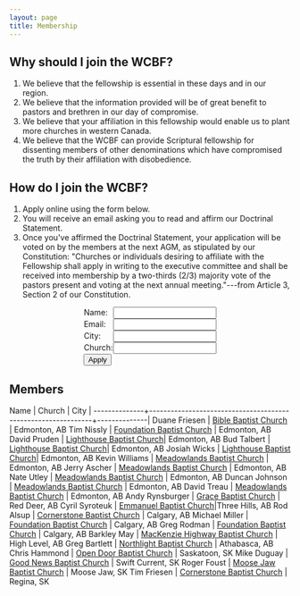 ```yaml
---
layout: page
title: Membership
---
```


Why should I join the WCBF?
---------------------------

1. We believe that the fellowship is essential in these days and in our region.
2. We believe that the information provided will be of great benefit to pastors and brethren in our day of compromise.
3. We believe that your affiliation in this fellowship would enable us to plant more churches in western Canada.
4. We believe that the WCBF can provide Scriptural fellowship for dissenting members of other denominations which have compromised the truth by their affiliation with disobedience.

How do I join the WCBF?
-----------------------

1. Apply online using the form below. 
2. You will receive an email asking you to read and affirm our Doctrinal Statement.
3. Once you've affirmed the Doctrinal Statement, your application will be voted on by the members at the next AGM, as stipulated by our Constitution: "Churches or individuals desiring to affiliate with the Fellowship shall apply in writing to the executive committee and shall be received into membership by a two-thirds (2/3) majority vote of the pastors present and voting at the next annual meeting."---from Article 3, Section 2 of our Constitution.

<!-- <br/> -->

<form accept-charset='UTF-8' action='http://www.formester.com/forms/06b387e7-8edd-493a-8206-143979335bc6/submissions' method='POST'>
    <p><label>Name: </label><input type="text" name="name" required></p>
    <p><label>Email: </label><input type="email" name="email" required></p>
    <p><label>City: </label><input type="text" name="city" required></p>
    <p><label>Church: </label><input type="text" name="church" required></p>
    <input type="submit" value="Apply">
</form> <style> form { display: table; margin: 0 auto; } p { display: table-row; } label { display: table-cell; } input { display: table-cell; } </style>

Members
-------

Name          | Church                                                       | City         |
--------------+--------------------------------------------------------------+--------------|
Duane Friesen | [Bible Baptist Church](http://www.edmontonbiblebaptist.com/) | Edmonton, AB
Tim Nissly    | [Foundation Baptist Church](http://www.foundationbaptist.ca) | Edmonton, AB
David Pruden  | [Lighthouse Baptist Church](http://www.lighthousebaptist.ca/)| Edmonton, AB
Bud Talbert   | [Lighthouse Baptist Church](http://www.lighthousebaptist.ca/)| Edmonton, AB
Josiah Wicks  | [Lighthouse Baptist Church](http://www.lighthousebaptist.ca/)| Edmonton, AB
Kevin Williams | [Meadowlands Baptist Church](http://www.meadowlandsbaptist.com) | Edmonton, AB
Jerry Ascher | [Meadowlands Baptist Church](http://www.meadowlandsbaptist.com) | Edmonton, AB
Nate Utley | [Meadowlands Baptist Church](http://www.meadowlandsbaptist.com) | Edmonton, AB
Duncan Johnson | [Meadowlands Baptist Church](http://www.meadowlandsbaptist.com) | Edmonton, AB
David Treau | [Meadowlands Baptist Church](http://www.meadowlandsbaptist.com) | Edmonton, AB
Andy Rynsburger | [Grace Baptist Church](http://www.gracebaptist.ca/) | Red Deer, AB
Cyril Syroteuk | [Emmanuel Baptist Church](http://www.emmanuelbaptist3hills.ca)|Three Hills, AB
Rod Alsup | [Cornerstone Baptist Church](http://cornerstonebaptistcalgary.com/) | Calgary, AB
Michael Miller | [Foundation Baptist Church](http://www.foundationbaptistchurch.com) | Calgary, AB
Greg Rodman | [Foundation Baptist Church](http://www.foundationbaptistchurch.com) | Calgary, AB
Barkley May | [MacKenzie Highway Baptist Church](http://www.mhbchighlevel.com) | High Level, AB
Greg Bartlett | [Northlight Baptist Church](http://www.northlightbaptist.ca) | Athabasca, AB
Chris Hammond | [Open Door Baptist Church](http://www.odbaptist.ca) | Saskatoon, SK
Mike Duguay | [Good News Baptist Church](http://www.goodnewsbaptist.ca) | Swift Current, SK
Roger Foust | [Moose Jaw Baptist Church](http://www.mjbaptist.com/) | Moose Jaw, SK
Tim Friesen | [Cornerstone Baptist Church](http://cornerstonebaptistchurch.ca/) | Regina, SK

<!-- [Beaumont Baptist Church](http://www.beaumontbaptist.ca/) | Beaumont -->
